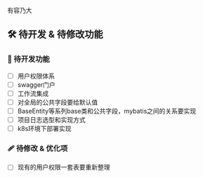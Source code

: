 有容乃大

## 🛠 待开发 & 待修改功能

### 🔧 待开发功能
- [ ] 用户权限体系
- [ ] swagger门户
- [ ] 工作流集成
- [ ] 对全局的公共字段要给默认值
- [ ] BaseEntity等系列base类和公共字段，mybatis之间的关系要实现
- [ ] 项目日志选型和实现方式
- [ ] k8s环境下部署实现

### 🩹 待修改 & 优化项
- [ ] 现有的用户权限一套表要重新整理
